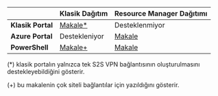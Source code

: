 |  | **Klasik Dağıtım**  | **Resource Manager Dağıtımı** |
|----------------------------------------|--------------|----------------------|
| **Klasik Portal**                     |[Makale*](../articles/vpn-gateway/vpn-gateway-site-to-site-create.md) |  Desteklenmiyor |
| **Azure Portal**                       | Destekleniyor               | [Makale](vpn-gateway-howto-site-to-site-resource-manager-portal.md)|
| **PowerShell**               |[Makale+](..articles/vpn-gateway/vpn-gateway-multi-site.md)          | [Makale](..articles/vpn-gateway/vpn-gateway-create-site-to-site-rm-powershell.md)| 

(*) klasik portalın yalnızca tek S2S VPN bağlantısının oluşturulmasını destekleyebildiğini gösterir.

(+) bu makalenin çok siteli bağlantılar için yazıldığını gösterir.



<!--HONumber=Jun16_HO2-->


